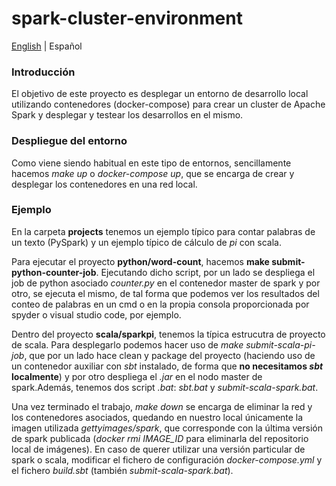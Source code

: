 # spark-cluster-environment

[English](./README.md) | Español

### Introducción
El objetivo de este proyecto es desplegar un entorno de desarrollo local utilizando contenedores (docker-compose) para crear un cluster de Apache Spark y desplegar y testear los desarrollos en el mismo.

### Despliegue del entorno
Como viene siendo habitual en este tipo de entornos, sencillamente hacemos *make up* o *docker-compose up*, que se encarga de crear y desplegar los contenedores en una red local.

### Ejemplo
En la carpeta **projects** tenemos un ejemplo típico para contar palabras de un texto (PySpark) y un ejemplo típico de cálculo de *pi* con scala. 

Para ejecutar el proyecto **python/word-count**, hacemos **make submit-python-counter-job**. Ejecutando dicho script, por un lado se despliega el job de python asociado *counter.py* en el contenedor master de spark y por otro, se ejecuta el mismo, de tal forma que podemos ver los resultados del conteo de palabras en un cmd o en la propia consola proporcionada por spyder o visual studio code, por ejemplo.

Dentro del proyecto **scala/sparkpi**, tenemos la típica estrucutra de proyecto de scala. Para desplegarlo podemos hacer uso de *make submit-scala-pi-job*, que por un lado hace clean y package del proyecto (haciendo uso de un contenedor auxiliar con *sbt* instalado, de forma que **no necesitamos *sbt* localmente**) y por otro despliega el *.jar* en el nodo master de spark.Además, tenemos dos script *.bat*: *sbt.bat* y *submit-scala-spark.bat*.
 
Una vez terminado el trabajo, *make down* se encarga de eliminar la red y los contenedores asociados, quedando en nuestro local únicamente la imagen utilizada *gettyimages/spark*, que corresponde con la última versión de spark publicada (*docker rmi IMAGE_ID* para eliminarla del repositorio local de imágenes). En caso de querer utilizar una versión particular de spark o scala, modificar el fichero de configuración *docker-compose.yml* y el fichero *build.sbt* (también *submit-scala-spark.bat*).